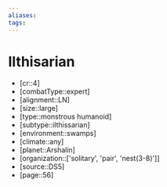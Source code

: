 ```yaml
---
aliases: 
tags: 
---
```


# Ilthisarian

- [cr::4]
- [combatType::expert]
- [alignment::LN]
- [size::large]
- [type::monstrous humanoid]
- [subtype::ilthissarian]
- [environment::swamps]
- [climate::any]
- [planet::Arshalin]
- [organization::['solitary', 'pair', 'nest(3-8)']]
- [source::DS5]
- [page::56]
